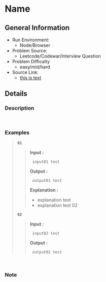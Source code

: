 # Name

## General Information

- Run Environment:
  - Node/Browser
- Problem Source:
  - Leetcode/Codewar/Interview Question
- Problem Difficalty
  - easy/mid/hard
- Source Link:
  - [this is text](url)

## Details
### Description

<br/>

### Examples

> **`01`**
>>**Input :**
>>
>>      input01 test
>>
>>**Output :**
>>
>>      output01 test
>>
>>**Explanation :** 
>>
>> - explanation test
>> - explanation test 02
>
> **`02`**
>>**Input :**
>>
>>      input02 test
>>
>>**Output :**
>>
>>      output02 test
>>
>


<br/>

### Note
